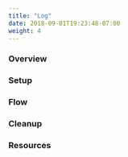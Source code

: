 ```yaml
---
title: "Log"
date: 2018-09-01T19:23:48-07:00
weight: 4
---
```


### Overview <a name='overview'></a>

### Setup <a name='setup'></a>

### Flow <a name='flow'></a>

### Cleanup <a name='cleanup'></a>

### Resources <a name='resources'></a>
